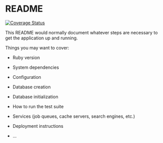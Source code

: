# README
[![Coverage Status](https://coveralls.io/repos/github/statelesscode/nerd_dice_dot_com/badge.svg?branch=main)](https://coveralls.io/github/statelesscode/nerd_dice_dot_com?branch=main)

This README would normally document whatever steps are necessary to get the
application up and running.

Things you may want to cover:

* Ruby version

* System dependencies

* Configuration

* Database creation

* Database initialization

* How to run the test suite

* Services (job queues, cache servers, search engines, etc.)

* Deployment instructions

* ...
